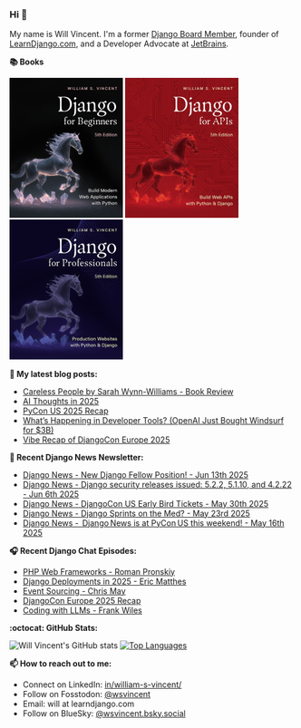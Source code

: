 ### Hi 👋

My name is Will Vincent. I'm a former [Django Board Member](https://www.djangoproject.com/foundation/), founder of [LearnDjango.com](https://learndjango.com/), and a Developer Advocate at [JetBrains](https://www.jetbrains.com/).

**📚 Books**

<a href="https://learndjango.com/courses/django-for-beginners/"><img src="images/dfb50_cover.jpg" width="200" alt="Django for Beginners"/></a>
<a href="https://learndjango.com/courses/django-for-apis/"><img src="images/dfa51_cover.jpg" width="200" alt="Django for APIs"/></a>
<a href="https://learndjango.com/courses/django-for-professionals/"><img src="images/dfp50_cover.jpg" width="200" alt="Django for Professionals"/></a>

**📜 My latest blog posts:**
<!--START_SECTION:blog-posts-->
* [Careless People by Sarah Wynn-Williams - Book Review](https:&#x2F;&#x2F;wsvincent.com&#x2F;careless-people-book-review&#x2F;)
* [AI Thoughts in 2025](https:&#x2F;&#x2F;wsvincent.com&#x2F;ai-thoughts-in-2025&#x2F;)
* [PyCon US 2025 Recap](https:&#x2F;&#x2F;wsvincent.com&#x2F;pyconus-recap&#x2F;)
* [What’s Happening in Developer Tools? (OpenAI Just Bought Windsurf for $3B)](https:&#x2F;&#x2F;wsvincent.com&#x2F;whats-happening-in-developer-tools&#x2F;)
* [Vibe Recap of DjangoCon Europe 2025](https:&#x2F;&#x2F;wsvincent.com&#x2F;djangocon-europe-2025-recap&#x2F;)
<!--END_SECTION:blog-posts-->

**📰 Recent Django News Newsletter:**
<!--START_SECTION:news-->
* [Django News - New Django Fellow Position! - Jun 13th 2025](https:&#x2F;&#x2F;django-news.com&#x2F;issues&#x2F;289)
* [Django News - Django security releases issued: 5.2.2, 5.1.10, and 4.2.22 - Jun 6th 2025](https:&#x2F;&#x2F;django-news.com&#x2F;issues&#x2F;288)
* [Django News - DjangoCon US Early Bird Tickets - May 30th 2025](https:&#x2F;&#x2F;django-news.com&#x2F;issues&#x2F;287)
* [Django News - Django Sprints on the Med? - May 23rd 2025](https:&#x2F;&#x2F;django-news.com&#x2F;issues&#x2F;286)
* [Django News -  Django News is at PyCon US this weekend! - May 16th 2025](https:&#x2F;&#x2F;django-news.com&#x2F;issues&#x2F;285)
<!--END_SECTION:news-->

**🎧 Recent Django Chat Episodes:**
<!--START_SECTION:chat-->
* [PHP Web Frameworks - Roman Pronskiy](https:&#x2F;&#x2F;djangochat.com)
* [Django Deployments in 2025 - Eric Matthes](https:&#x2F;&#x2F;djangochat.com)
* [Event Sourcing - Chris May](https:&#x2F;&#x2F;djangochat.com)
* [DjangoCon Europe 2025 Recap](https:&#x2F;&#x2F;djangochat.com)
* [Coding with LLMs - Frank Wiles](https:&#x2F;&#x2F;djangochat.com)
<!--END_SECTION:chat-->


**:octocat: GitHub Stats:**

![Will Vincent's GitHub stats](https://github-readme-stats.vercel.app/api?username=wsvincent&show_icons=&private_count=true&theme=dracula)  [![Top Languages](https://github-readme-stats.vercel.app/api/top-langs/?username=jefftriplett&layout=compact&theme=dracula)]()

**📫 How to reach out to me:**
- Connect on LinkedIn: [in/william-s-vincent/](https://www.linkedin.com/in/william-s-vincent/)
- Follow on Fosstodon: [@wsvincent](https://fosstodon.org/@wsvincent)
- Email: will at learndjango.com
- Follow on BlueSky: [@wsvincent.bsky.social](https://bsky.app/profile/wsvincent.bsky.social)